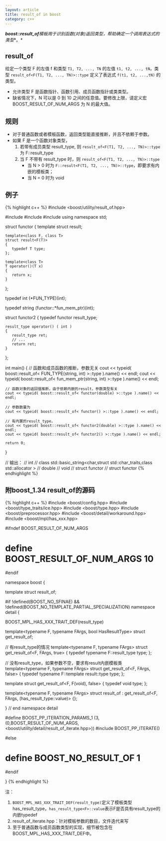 ```yaml
---
layout: article
title: result_of in boost
category: c++
---
```

***boost::result_of**模板用于识别函数(对象)返回类型，帮助**确定一个调用表达式的类型**。*

## result_of
给定一个类型 F 的左值 f 和类型 `T1, T2, ..., TN` 的左值 `t1, t2, ..., tN`，类型 `result_of<F(T1, T2, ..., TN)>::type` 定义了表达式 `f(t1, t2, ...,tN)` 的类型。

* 允许类型 F 是函数指针、函数引用、成员函数指针或类类型。
* 缺省情况下，N 可以是 0 到 10 之间的任意值。要修改上限，请定义宏 BOOST_RESULT_OF_NUM_ARGS 为 N 的最大值。
 
## 规则

* 对于普通函数或者模板函数，返回类型能直接推断，并且不依赖于参数。
* 如果 F 是一个函数对象类型，
    1. 若带有成员类型 result_type, 则 `result_of<F(T1, T2, ..., TN)>::type` 为 F::result_type
    2. 当 F 不带有 result_type 时，则 `result_of<F(T1, T2, ..., TN)>::type`
        * 当 N > 0 时为 `F::result<F(T1, T2, ..., TN)>::type`，即要求有内嵌的模板类；
        * 当 N = 0 时为 void
 
## 例子
{% highlight c++ %}
#include <boost/utility/result_of.hpp>
 
#include <iostream>
#include <string>
#include <typeinfo>
using namespace std;
 
struct functor
{
    template<class> struct result;
 
    template<class F, class T>
    struct result<F(T)>
    {
       typedef T type;
    };
 
    template<class T>
    T operator()(T x)
    {
       return x;
    }
};
 
typedef int (*FUN_TYPE)(int);
 
typedef string (functor::*fun_mem_ptr)(int);
 
struct functor2
{
    typedef functor result_type;
 
    result_type operator() ( int )
    {
       result_type ret;
       // ...
       return ret;
    }
};
 
int main()
{
    // 函数和成员函数的推断，参数无关
    cout << typeid( boost::result_of< FUN_TYPE(string, int) >::type ).name() << endl;
    cout << typeid( boost::result_of< fun_mem_ptr(string, int) >::type ).name() << endl;
   
    // 函数对象的返回值推断，由于依赖内嵌的result，参数类型有关
    cout << typeid( boost::result_of< functor(double) >::type ).name() << endl;
 
    // 参数数量为
    cout << typeid( boost::result_of< functor() >::type ).name() << endl;
 
    // 有内置的result_type，
    cout << typeid( boost::result_of< functor2(double) >::type ).name() << endl;
    cout << typeid( boost::result_of< functor2() >::type ).name() << endl;
 
    return 0;
}

// 输出：
// int
// class std::basic_string<char,struct std::char_traits<char>,class std::allocator<char> >
// double
// void
// struct functor
// struct functor
{% endhighlight %}


## 附boost_1.34 result_of的源码
{% highlight c++ %}
#include <boost/config.hpp>
#include <boost/type_traits/ice.hpp>
#include <boost/type.hpp>
#include <boost/preprocessor.hpp>
#include <boost/detail/workaround.hpp>
#include <boost/mpl/has_xxx.hpp>
 
#ifndef BOOST_RESULT_OF_NUM_ARGS
#  define BOOST_RESULT_OF_NUM_ARGS 10
#endif
 
namespace boost {
 
template<typename F> struct result_of;
 
#if !defined(BOOST_NO_SFINAE) && !defined(BOOST_NO_TEMPLATE_PARTIAL_SPECIALIZATION)
namespace detail {
 
BOOST_MPL_HAS_XXX_TRAIT_DEF(result_type)
 
template<typename F, typename FArgs, bool HasResultType> struct get_result_of;
 
// 有result_type的情况
template<typename F, typename FArgs>
struct get_result_of<F, FArgs, true>
{
  typedef typename F::result_type type;
};
 
// 没有result_type，如果参数不空，要求有result内嵌模板类
template<typename F, typename FArgs>
struct get_result_of<F, FArgs, false>
{
  typedef typename F::template result<FArgs>::type type;
};
 
template<typename F>
struct get_result_of<F, F(void), false>
{
  typedef void type;
};
 
template<typename F, typename FArgs>
struct result_of : get_result_of<F, FArgs, (has_result_type<F>::value)> {};
 
} // end namespace detail
 
#define BOOST_PP_ITERATION_PARAMS_1 (3,(0,BOOST_RESULT_OF_NUM_ARGS,<boost/utility/detail/result_of_iterate.hpp>))
#include BOOST_PP_ITERATE()
 
#else
#  define BOOST_NO_RESULT_OF 1
#endif
 
}
{% endhighlight %}
 
注：

1. `BOOST_MPL_HAS_XXX_TRAIT_DEF(result_type)`定义了模板类型has_result_type，`has_result_type<F>::value`表示F是否具有result_type的内嵌typedef
2. result_of_iterate.hpp：针对模板参数的数目，文件迭代来写
3. 至于普通函数与成员函数类型的实现，细节被包含在BOOST_MPL_HAS_XXX_TRAIT_DEF中。
 
